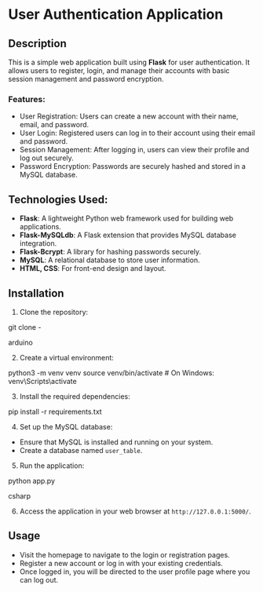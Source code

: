 # User Authentication Application

## Description

This is a simple web application built using **Flask** for user authentication. It allows users to register, login, and manage their accounts with basic session management and password encryption.

### Features:
- User Registration: Users can create a new account with their name, email, and password.
- User Login: Registered users can log in to their account using their email and password.
- Session Management: After logging in, users can view their profile and log out securely.
- Password Encryption: Passwords are securely hashed and stored in a MySQL database.

## Technologies Used:
- **Flask**: A lightweight Python web framework used for building web applications.
- **Flask-MySQLdb**: A Flask extension that provides MySQL database integration.
- **Flask-Bcrypt**: A library for hashing passwords securely.
- **MySQL**: A relational database to store user information.
- **HTML, CSS**: For front-end design and layout.

## Installation

1. Clone the repository:

git clone -

arduino

2. Create a virtual environment:

python3 -m venv venv source venv/bin/activate # On Windows: venv\Scripts\activate

3. Install the required dependencies:

pip install -r requirements.txt

4. Set up the MySQL database:

- Ensure that MySQL is installed and running on your system.
- Create a database named `user_table`.

5. Run the application:

python app.py

csharp

6. Access the application in your web browser at `http://127.0.0.1:5000/`.

## Usage

- Visit the homepage to navigate to the login or registration pages.
- Register a new account or log in with your existing credentials.
- Once logged in, you will be directed to the user profile page where you can log out.

